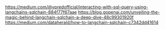 https://medium.com/@ypredofficial/interacting-with-sql-query-using-langchains-sqlchain-884f77f67aae
https://blog.gopenai.com/unveiling-the-magic-behind-langchain-sqlchain-a-deep-dive-48c99301920f
https://medium.com/dataherald/how-to-langchain-sqlchain-c7342dd41614
